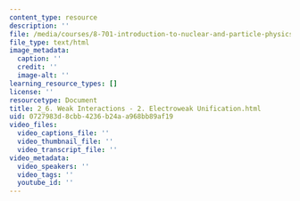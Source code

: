```yaml
---
content_type: resource
description: ''
file: /media/courses/8-701-introduction-to-nuclear-and-particle-physics-fall-2020/2_6-weak-interactions-2-electroweak-unification.html
file_type: text/html
image_metadata:
  caption: ''
  credit: ''
  image-alt: ''
learning_resource_types: []
license: ''
resourcetype: Document
title: 2_6. Weak Interactions - 2. Electroweak Unification.html
uid: 0727983d-8cbb-4236-b24a-a968bb89af19
video_files:
  video_captions_file: ''
  video_thumbnail_file: ''
  video_transcript_file: ''
video_metadata:
  video_speakers: ''
  video_tags: ''
  youtube_id: ''
---
```

